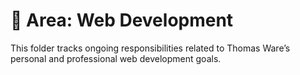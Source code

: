 # 📁 Area: Web Development

This folder tracks ongoing responsibilities related to Thomas Ware’s personal and professional web development goals.
